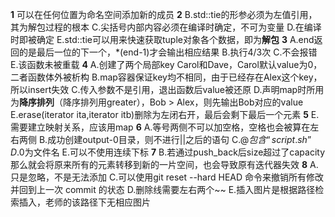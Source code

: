 **1**
可以在任何位置为命名空间添加新的成员
**2**
B.std::tie的形参必须为左值引用，其为解包过程的根本
C.尖括号内部内容必须在编译时确定，不可为变量
D.在编译时即被确定
E.std::tie可以用来快速获取tuple对象各个数据，即为**解包**
**3**
A.end返回的是最后一位的下一个，*(end-1)才会输出相应结果
B.执行4/3次
C.不会报错
E.该函数未被重载
**4**
A.创建了两个局部key Carol和Dave，Carol默认value为0，二者函数体外被析构
B.map容器保证key均不相同，由于已经存在Alex这个key，所以insert失效
C.传入参数不是引用，退出函数后value被还原
D.声明map时所用为**降序排列**（降序排列用greater），Bob > Alex，则先输出Bob对应的value
E.erase(iterator ita,iterator itb)删除为左闭右开，最后会剩下最后一个元素
**5**
E.需要建立映射关系，应该用map
**6**
A.等号两侧不可以加空格，空格也会被算在左右两侧
B.成功创建output-0目录，则不进行||之后的语句
C.$@包含“script.sh”
D.$0为文件名
E.可以不使用连续下标
**7**
B.若通过push_back后size超过了capacity那么就会将原来所有的元素转移到新的一片空间，也会导致原有迭代器失效
**8**
A.只是忽略，不是无法添加
C.可以使用git reset --hard HEAD 命令来撤销所有修改并回到上一次 commit 的状态
D.删除线需要左右两个~~
E.插入图片是根据路径检索插入，老师的该路径下无相应图片